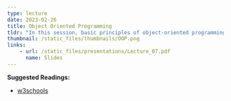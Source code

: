 ```yaml
---
type: lecture
date: 2023-02-26
title: Object Oriented Programming
tldr: "In this session, basic principles of object-oriented programming will be discussed."
thumbnail: /static_files/thumbnails/OOP.png
links: 
    - url: /static_files/presentations/Lecture_07.pdf
      name: Slides
---
```

**Suggested Readings:**
- [w3schools](https://www.w3schools.com/java/default.asp)

